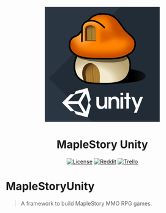 <p align="center">
  <img alt="MapleStory Unity Logo" src="./etc/logo.png" width="300" height="300" />
  <h1 align="center">MapleStory Unity</h1>
  <p align="center">
    <a href="https://opensource.org/licenses/BSD-3-Clause"><img alt="License" src="https://img.shields.io/badge/License-BSD%203--Clause-blue.svg"/></a>
    <a href="https://www.reddit.com/r/PokemonUnity/"><img alt="Reddit" src="https://img.shields.io/badge/join%20us%20on-reddit-ff5700.svg"/></a>
    <a href="https://trello.com/b/yWASibmn/maplestory-unity"><img alt="Trello" src="https://img.shields.io/badge/view%20progress%20on-trello-026AA7.svg"></a>
  </p>
</p>

# MapleStoryUnity
> A framework to build MapleStory MMO RPG games.

